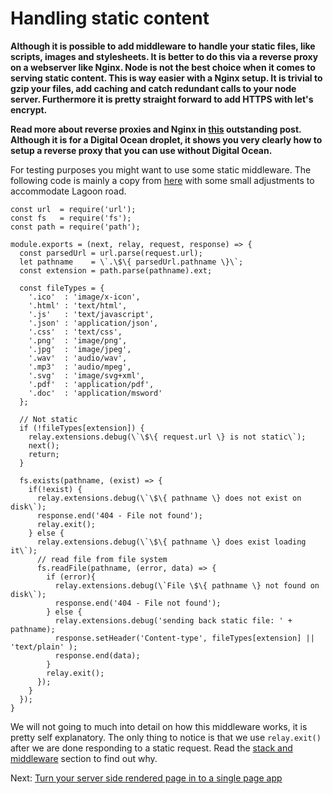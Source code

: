 # Handling static content
**Although it is possible to add middleware to handle your static files, like scripts, images and stylesheets. It is better to do this via a reverse proxy on a webserver like Nginx. Node is not the best choice when it comes to serving static content. This is way easier with a Nginx setup. It is trivial to gzip your files, add caching and catch redundant calls to your node server.
Furthermore it is pretty straight forward to add HTTPS with let's encrypt.**

**Read more about reverse proxies and Nginx in [this](https://code.lengstorf.com/deploy-nodejs-ssl-digitalocean/) outstanding post. Although it is for a Digital Ocean droplet, it shows you very clearly how to setup a reverse proxy that you can use without Digital Ocean.**

For testing purposes you might want to use some static middleware. The following code is mainly a copy from [here](https://developer.mozilla.org/en-US/docs/Node_server_without_framework) with some small adjustments to accommodate Lagoon road.

```
const url  = require('url');
const fs   = require('fs');
const path = require('path');

module.exports = (next, relay, request, response) => {
  const parsedUrl = url.parse(request.url);
  let pathname    = \`.\$\{ parsedUrl.pathname \}\`;
  const extension = path.parse(pathname).ext;

  const fileTypes = {
    '.ico'  : 'image/x-icon',
    '.html' : 'text/html',
    '.js'   : 'text/javascript',
    '.json' : 'application/json',
    '.css'  : 'text/css',
    '.png'  : 'image/png',
    '.jpg'  : 'image/jpeg',
    '.wav'  : 'audio/wav',
    '.mp3'  : 'audio/mpeg',
    '.svg'  : 'image/svg+xml',
    '.pdf'  : 'application/pdf',
    '.doc'  : 'application/msword'
  };

  // Not static
  if (!fileTypes[extension]) {
    relay.extensions.debug(\`\$\{ request.url \} is not static\`);
    next();
    return;
  }

  fs.exists(pathname, (exist) => {
    if(!exist) {
      relay.extensions.debug(\`\$\{ pathname \} does not exist on disk\`);
      response.end('404 - File not found');
      relay.exit();
    } else {
      relay.extensions.debug(\`\$\{ pathname \} does exist loading it\`);
      // read file from file system
      fs.readFile(pathname, (error, data) => {
        if (error){
          relay.extensions.debug(\`File \$\{ pathname \} not found on disk\`);
          response.end('404 - File not found');
        } else {
          relay.extensions.debug('sending back static file: ' + pathname);
          response.setHeader('Content-type', fileTypes[extension] || 'text/plain' );
          response.end(data);
        }
        relay.exit();
      });
    }
  });
}
```

We will not going to much into detail on how this middleware works, it is pretty self explanatory. The only thing to notice is that we use `relay.exit()` after we are done responding to a static request. Read the [stack and middleware](/guide/stack-and-middleware) section to find out why.

Next: [Turn your server side rendered page in to a single page app](/guide/make-a-single-page-app)
